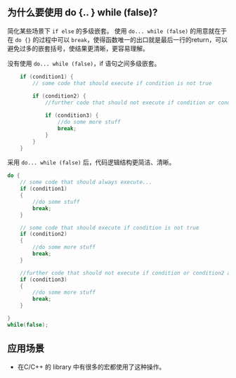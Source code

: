 <!--
 * @Author: JohnJeep
 * @Date: 2021-01-18 19:18:53
 * @LastEditTime: 2022-07-08 18:05:38
 * @LastEditors: DESKTOP-0S33AUT
 * @Description: do {
 *                                        ...
 *                                        } while(false)  使用
-->

## 为什么要使用 do {.. } while (false)?

简化某些场景下 `if else` 的多级嵌套。 使用 `do... while (false)` 的用意就在于在 `do {}` 的过程中可以 `break`，使得函数唯一的出口就是最后一行的return，可以避免过多的嵌套括号，使结果更清晰，更容易理解。

没有使用  `do... while (false)`，if 语句之间多级嵌套。
```c
    if (condition1) {
        // some code that should execute if condition is not true
        
        if (condition2) {
            //further code that should not execute if condition or condition2 are true

            if (condition3) {
                //do some more stuff
                break;
            }
        }
    }
```

采用  `do... while (false)` 后，代码逻辑结构更简洁、清晰。
```c
do {
    // some code that should always execute...
    if (condition1)
    {
        //do some stuff
        break;
    }

    // some code that should execute if condition is not true
    if (condition2)
    {
        //do some more stuff
        break;
    }

    //further code that should not execute if condition or condition2 are true
    if (condition3)
    {
        //do some more stuff
        break;
    }

}
while(false);
```

## 应用场景
- 在C/C++ 的 library 中有很多的宏都使用了这种操作。